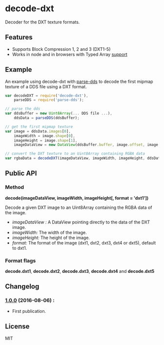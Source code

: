 # decode-dxt

Decoder for the DXT texture formats.

## Features

 * Supports Block Compression 1, 2 and 3 (DXT1-5)
 * Works in node and in browsers with Typed Array [support](http://caniuse.com/#feat=typedarrays)

## Example

An example using decode-dxt with [parse-dds](https://www.npmjs.com/package/parse-dds) to decode the first mipmap texture of a DDS file using a DXT format.

```js
var decodeDXT = require('decode-dxt'),
    parseDDS = require('parse-dds');

// parse the dds
var ddsBuffer = new Uint8Array(... DDS file ...),
    ddsData = parseDDS(ddsBuffer);

// get the first mipmap texture
var image = ddsData.images[0],
    imageWidth = image.shape[0],
    imageHeight = image.shape[1],
    imageDataView = new DataView(ddsBuffer.buffer, image.offset, image.length);

// convert the DXT texture to an Uint8Array containing RGBA data
var rgbaData = decodeDXT(imageDataView, imageWidth, imageHeight, ddsData.format);
```

## Public API

### Method

**decode(imageDataView, imageWidth, imageHeight[, format = 'dxt1'])**

Decode a given DXT image to an Uint8Array containing the RGBA data of the image.

 - *imageDataView :* A DataView pointing directly to the data of the DXT image.
 - *imageWidth:* The width of the image.
 - *imageHeight:* The height of the image.
 - *format:* The format of the image (dxt1, dxt2, dxt3, dxt4 or dxt5), default to dxt1.

### Format flags

**decode.dxt1**, **decode.dxt2**, **decode.dxt3**, **decode.dxt4** and **decode.dxt5**

## Changelog

### [1.0.0](https://github.com/kchapelier/dxt-decode/tree/1.0.0) (2016-08-06) :

 * First publication.

## License

MIT
